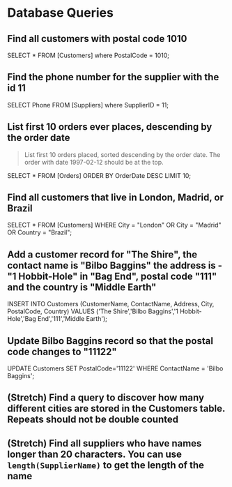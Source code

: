 # Database Queries

## Find all customers with postal code 1010 

SELECT * FROM [Customers] where PostalCode = 1010;

## Find the phone number for the supplier with the id 11

SELECT Phone FROM [Suppliers] where SupplierID = 11;

## List first 10 orders ever places, descending by the order date
> List first 10 orders placed, sorted descending by the order date. The order with date 1997-02-12 should be at the top.

SELECT * FROM [Orders] 
ORDER BY OrderDate DESC
LIMIT 10;

## Find all customers that live in London, Madrid, or Brazil

SELECT * FROM [Customers]
WHERE City = "London" OR City = "Madrid" OR Country = "Brazil";

## Add a customer record for "The Shire", the contact name is "Bilbo Baggins" the address is -"1 Hobbit-Hole" in "Bag End", postal code "111" and the country is "Middle Earth"

INSERT INTO Customers (CustomerName, ContactName, Address, City, PostalCode, Country)
VALUES ('The Shire','Bilbo Baggins','1 Hobbit-Hole','Bag End','111','Middle Earth');

## Update Bilbo Baggins record so that the postal code changes to "11122"

UPDATE Customers
SET PostalCode='11122'
WHERE ContactName = 'Bilbo Baggins';

## (Stretch) Find a query to discover how many different cities are stored in the Customers table. Repeats should not be double counted

## (Stretch) Find all suppliers who have names longer than 20 characters. You can use `length(SupplierName)` to get the length of the name
